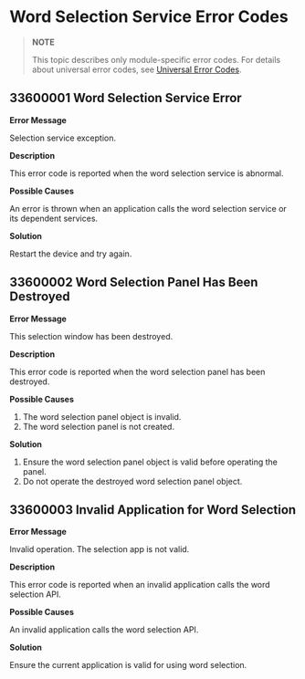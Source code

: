 # Word Selection Service Error Codes

> **NOTE**
>
> This topic describes only module-specific error codes. For details about universal error codes, see [Universal Error Codes](../errorcode-universal.md).

## 33600001 Word Selection Service Error

**Error Message**

Selection service exception.

**Description**

This error code is reported when the word selection service is abnormal.

**Possible Causes**

An error is thrown when an application calls the word selection service or its dependent services.

**Solution**

Restart the device and try again.

## 33600002 Word Selection Panel Has Been Destroyed

**Error Message**

This selection window has been destroyed.

**Description**

This error code is reported when the word selection panel has been destroyed.

**Possible Causes**

1. The word selection panel object is invalid.
2. The word selection panel is not created.

**Solution**

1. Ensure the word selection panel object is valid before operating the panel.
2. Do not operate the destroyed word selection panel object.

## 33600003 Invalid Application for Word Selection

**Error Message**

Invalid operation. The selection app is not valid.

**Description**

This error code is reported when an invalid application calls the word selection API.

**Possible Causes**

An invalid application calls the word selection API.

**Solution**

Ensure the current application is valid for using word selection.
